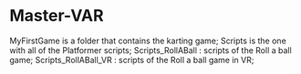 # Master-VAR

MyFirstGame is a folder that contains the karting game; 
Scripts is the one with all of the Platformer scripts;
Scripts_RollABall : scripts of the Roll a ball game;
Scripts_RollABall_VR : scripts of the Roll a ball game in VR;

